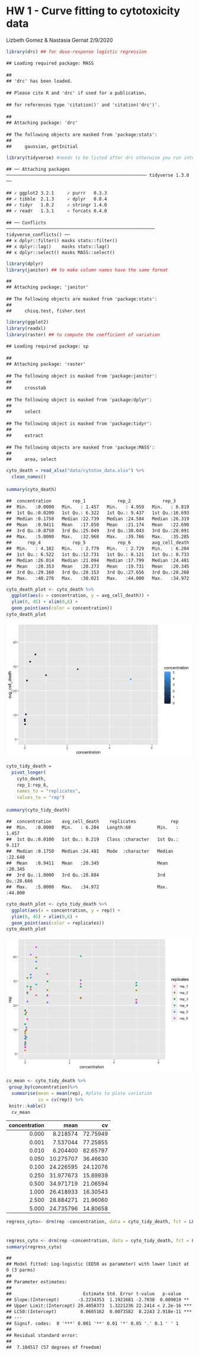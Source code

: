 HW 1 - Curve fitting to cytotoxicity data
================
Lizbeth Gomez & Nastasia Gernat
2/9/2020

``` r
library(drc) ## for dose-response logistic regression
```

    ## Loading required package: MASS

    ## 
    ## 'drc' has been loaded.

    ## Please cite R and 'drc' if used for a publication,

    ## for references type 'citation()' and 'citation('drc')'.

    ## 
    ## Attaching package: 'drc'

    ## The following objects are masked from 'package:stats':
    ## 
    ##     gaussian, getInitial

``` r
library(tidyverse) #needs to be listed after drc otherwise you run into issues
```

    ## ── Attaching packages ───────────────────────────────────────────────────── tidyverse 1.3.0 ──

    ## ✓ ggplot2 3.2.1     ✓ purrr   0.3.3
    ## ✓ tibble  2.1.3     ✓ dplyr   0.8.4
    ## ✓ tidyr   1.0.2     ✓ stringr 1.4.0
    ## ✓ readr   1.3.1     ✓ forcats 0.4.0

    ## ── Conflicts ──────────────────────────────────────────────────────── tidyverse_conflicts() ──
    ## x dplyr::filter() masks stats::filter()
    ## x dplyr::lag()    masks stats::lag()
    ## x dplyr::select() masks MASS::select()

``` r
library(dplyr)
library(janitor) ## to make column names have the same format
```

    ## 
    ## Attaching package: 'janitor'

    ## The following objects are masked from 'package:stats':
    ## 
    ##     chisq.test, fisher.test

``` r
library(ggplot2)
library(readxl)
library(raster) ## to compute the coefficient of variation
```

    ## Loading required package: sp

    ## 
    ## Attaching package: 'raster'

    ## The following object is masked from 'package:janitor':
    ## 
    ##     crosstab

    ## The following object is masked from 'package:dplyr':
    ## 
    ##     select

    ## The following object is masked from 'package:tidyr':
    ## 
    ##     extract

    ## The following objects are masked from 'package:MASS':
    ## 
    ##     area, select

``` r
cyto_death = read_xlsx("data/cytotox_data.xlsx") %>%
  clean_names() 

summary(cyto_death)
```

    ##  concentration        rep_1            rep_2            rep_3       
    ##  Min.   :0.0000   Min.   : 1.457   Min.   : 4.959   Min.   : 6.819  
    ##  1st Qu.:0.0200   1st Qu.: 6.322   1st Qu.: 9.437   1st Qu.:16.693  
    ##  Median :0.1750   Median :22.739   Median :24.584   Median :26.319  
    ##  Mean   :0.9411   Mean   :17.850   Mean   :21.174   Mean   :22.690  
    ##  3rd Qu.:0.8750   3rd Qu.:25.049   3rd Qu.:30.043   3rd Qu.:28.091  
    ##  Max.   :5.0000   Max.   :32.960   Max.   :39.766   Max.   :35.285  
    ##      rep_4            rep_5            rep_6        avg_cell_death  
    ##  Min.   : 4.182   Min.   : 2.779   Min.   : 2.729   Min.   : 6.204  
    ##  1st Qu.: 6.522   1st Qu.:12.731   1st Qu.: 8.121   1st Qu.: 8.733  
    ##  Median :26.014   Median :21.094   Median :17.799   Median :24.481  
    ##  Mean   :20.353   Mean   :20.273   Mean   :19.731   Mean   :20.345  
    ##  3rd Qu.:29.160   3rd Qu.:28.153   3rd Qu.:27.656   3rd Qu.:28.268  
    ##  Max.   :40.276   Max.   :38.021   Max.   :44.000   Max.   :34.972

``` r
cyto_death_plot <- cyto_death %>% 
  ggplot(aes(x = concentration, y = avg_cell_death)) +
  ylim(0, 45) + xlim(0,6) +
  geom_point(aes(color = concentration)) 
cyto_death_plot
```

![](HW_1_files/figure-gfm/unnamed-chunk-2-1.png)<!-- -->

``` r
cyto_tidy_death = 
  pivot_longer(
    cyto_death, 
    rep_1:rep_6,
    names_to = "replicates", 
    values_to = "rep")

summary(cyto_tidy_death)
```

    ##  concentration    avg_cell_death    replicates             rep        
    ##  Min.   :0.0000   Min.   : 6.204   Length:60          Min.   : 1.457  
    ##  1st Qu.:0.0100   1st Qu.: 8.219   Class :character   1st Qu.: 9.117  
    ##  Median :0.1750   Median :24.481   Mode  :character   Median :22.648  
    ##  Mean   :0.9411   Mean   :20.345                      Mean   :20.345  
    ##  3rd Qu.:1.0000   3rd Qu.:28.884                      3rd Qu.:28.666  
    ##  Max.   :5.0000   Max.   :34.972                      Max.   :44.000

``` r
cyto_death_plot <- cyto_tidy_death %>% 
  ggplot(aes(x = concentration, y = rep)) +
  ylim(0, 45) + xlim(0,6) +
  geom_point(aes(color = replicates)) 
cyto_death_plot
```

![](HW_1_files/figure-gfm/unnamed-chunk-2-2.png)<!-- -->

``` r
cv_mean <- cyto_tidy_death %>%
 group_by(concentration)%>%
  summarise(mean = mean(rep), #plate to plate variation
            cv = cv(rep)) %>%
 knitr::kable()
  cv_mean
```

| concentration |      mean |       cv |
| ------------: | --------: | -------: |
|         0.000 |  8.218574 | 72.75949 |
|         0.001 |  7.537044 | 77.25855 |
|         0.010 |  6.204400 | 82.65797 |
|         0.050 | 10.275707 | 36.46630 |
|         0.100 | 24.226595 | 24.12076 |
|         0.250 | 31.977673 | 15.89939 |
|         0.500 | 34.971719 | 21.06594 |
|         1.000 | 26.418933 | 16.30543 |
|         2.500 | 28.884271 | 21.96060 |
|         5.000 | 24.735796 | 14.80658 |

``` r
regress_cyto<- drm(rep ~concentration, data = cyto_tidy_death, fct = LL.4())


regress_cyto <- drm(rep ~concentration, data = cyto_tidy_death, fct = LL.3(names = c("Slope", "Upper Limit", "LC50" )))
summary(regress_cyto) 
```

    ## 
    ## Model fitted: Log-logistic (ED50 as parameter) with lower limit at 0 (3 parms)
    ## 
    ## Parameter estimates:
    ## 
    ##                           Estimate Std. Error t-value   p-value    
    ## Slope:(Intercept)       -3.2234353  1.1921681 -2.7038  0.009019 ** 
    ## Upper Limit:(Intercept) 29.4058373  1.3221236 22.2414 < 2.2e-16 ***
    ## LC50:(Intercept)         0.0605162  0.0073582  8.2243 2.918e-11 ***
    ## ---
    ## Signif. codes:  0 '***' 0.001 '**' 0.01 '*' 0.05 '.' 0.1 ' ' 1
    ## 
    ## Residual standard error:
    ## 
    ##  7.104517 (57 degrees of freedom)
